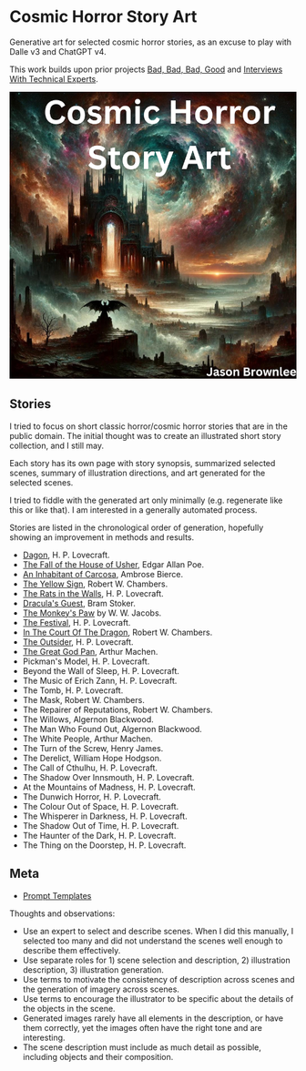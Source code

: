  # Cosmic Horror Story Art

Generative art for selected cosmic horror stories, as an excuse to play with Dalle v3 and ChatGPT v4.

This work builds upon prior projects [Bad, Bad, Bad, Good](https://badbadbadgood.substack.com/) and [Interviews With Technical Experts](https://github.com/Jason2Brownlee/TechnicalExperts).

![cover](stories/cover.png)

## Stories

I tried to focus on short classic horror/cosmic horror stories that are in the public domain. The initial thought was to create an illustrated short story collection, and I still may.

Each story has its own page with story synopsis, summarized selected scenes, summary of illustration directions, and art generated for the selected scenes.

I tried to fiddle with the generated art only minimally (e.g. regenerate like this or like that). I am interested in a generally automated process.

Stories are listed in the chronological order of generation, hopefully showing an improvement in methods and results.

* [Dagon](stories/dagon/README.md), H. P. Lovecraft.
* [The Fall of the House of Usher](stories/usher/README.md), Edgar Allan Poe.
* [An Inhabitant of Carcosa](stories/carcosa/README.md), Ambrose Bierce.
* [The Yellow Sign](stories/yellowsign/README.md), Robert W. Chambers.
* [The Rats in the Walls](stories/rats/README.md), H. P. Lovecraft.
* [Dracula's Guest](stories/draculasguest/README.md), Bram Stoker.
* [The Monkey's Paw](stories/monkeyspaw/README.md) by W. W. Jacobs.
* [The Festival](stories/festival/README.md), H. P. Lovecraft.
* [In The Court Of The Dragon](stories/dragon/README.md), Robert W. Chambers.
* [The Outsider](stories/outsider/README.md), H. P. Lovecraft.
* [The Great God Pan](stories/greatgodpan/README.md), Arthur Machen.
* Pickman's Model, H. P. Lovecraft.
* Beyond the Wall of Sleep, H. P. Lovecraft.
* The Music of Erich Zann, H. P. Lovecraft.
* The Tomb, H. P. Lovecraft.
* The Mask, Robert W. Chambers.
* The Repairer of Reputations, Robert W. Chambers.
* The Willows, Algernon Blackwood.
* The Man Who Found Out, Algernon Blackwood.
* The White People, Arthur Machen.
* The Turn of the Screw, Henry James.
* The Derelict, William Hope Hodgson.
* The Call of Cthulhu, H. P. Lovecraft.
* The Shadow Over Innsmouth, H. P. Lovecraft.
* At the Mountains of Madness, H. P. Lovecraft.
* The Dunwich Horror, H. P. Lovecraft.
* The Colour Out of Space, H. P. Lovecraft.
* The Whisperer in Darkness, H. P. Lovecraft.
* The Shadow Out of Time, H. P. Lovecraft.
* The Haunter of the Dark, H. P. Lovecraft.
* The Thing on the Doorstep, H. P. Lovecraft.

## Meta

* [Prompt Templates](stories/prompt_templates.md)

Thoughts and observations:

* Use an expert to select and describe scenes. When I did this manually, I selected too many and did not understand the scenes well enough to describe them effectively.
* Use separate roles for 1) scene selection and description, 2) illustration description, 3) illustration generation.
* Use terms to motivate the consistency of description across scenes and the generation of imagery across scenes.
* Use terms to encourage the illustrator to be specific about the details of the objects in the scene.
* Generated images rarely have all elements in the description, or have them correctly, yet the images often have the right tone and are interesting.
* The scene description must include as much detail as possible, including objects and their composition.

